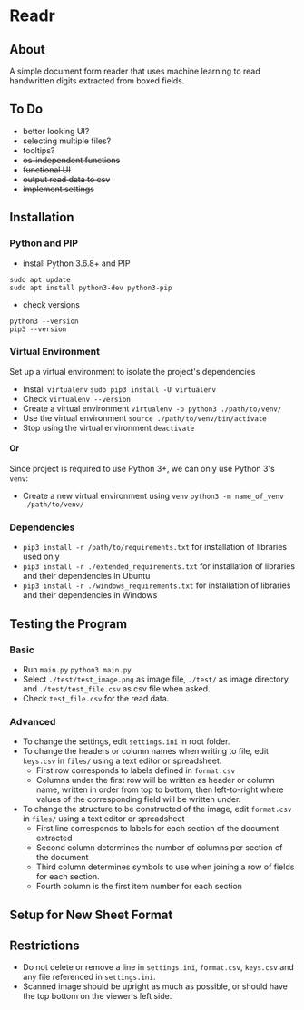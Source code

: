 # Readr

## About
A simple document form reader that uses machine learning to read handwritten digits extracted from boxed fields.

## To Do
* better looking UI?
* selecting multiple files?
* tooltips?
* ~~os-independent functions~~
* ~~functional UI~~
* ~~output read data to csv~~
* ~~implement settings~~

## Installation
### Python and PIP
* install Python 3.6.8+ and PIP
```
sudo apt update
sudo apt install python3-dev python3-pip
```
* check versions
```
python3 --version
pip3 --version
```

### Virtual Environment
Set up a virtual environment to isolate the project's dependencies
* Install `virtualenv`
	`sudo pip3 install -U virtualenv`
* Check
	`virtualenv --version`
* Create a virtual environment
	`virtualenv -p python3 ./path/to/venv/`
* Use the virtual environment
	`source ./path/to/venv/bin/activate`
* Stop using the virtual environment
	`deactivate`

#### Or
Since project is required to use Python 3+, we can only use Python 3's `venv`:
* Create a new virtual environment using `venv`
	`python3 -m name_of_venv ./path/to/venv/`


### Dependencies
* `pip3 install -r /path/to/requirements.txt` for installation of libraries used only  
* `pip3 install -r ./extended_requirements.txt` for installation of libraries and their dependencies in Ubuntu
* `pip3 install -r ./windows_requirements.txt` for installation of libraries and their dependencies in Windows

## Testing the Program
### Basic
* Run `main.py`
	`python3 main.py`
* Select `./test/test_image.png` as image file, `./test/` as image directory, and `./test/test_file.csv` as csv file when asked.
* Check `test_file.csv` for the read data.

### Advanced
* To change the settings, edit `settings.ini` in root folder.
* To change the headers or column names when writing to file, edit `keys.csv` in `files/` using a text editor or spreadsheet.
	* First row corresponds to labels defined in `format.csv`
	* Columns under the first row will be written as header or column name, written in order from top to bottom, then left-to-right where values of the corresponding field will be written under.
* To change the structure to be constructed of the image, edit `format.csv` in `files/` using a text editor or spreadsheet
	* First line corresponds to labels for each section of the document extracted
	* Second column determines the number of columns per section of the document
	* Third column determines symbols to use when joining a row of fields for each section.
	* Fourth column is the first item number for each section

## Setup for New Sheet Format

## Restrictions
* Do not delete or remove a line in `settings.ini`, `format.csv`, `keys.csv` and any file referenced in `settings.ini`.
* Scanned image should be upright as much as possible, or should have the top bottom on the viewer's left side.